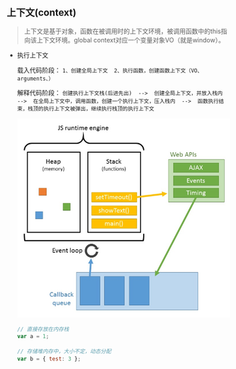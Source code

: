 ## 上下文(context)

> 上下文是基于对象，函数在被调用时的上下文环境，被调用函数中的this指向该上下文环境。global context对应一个变量对象VO（就是window）。

* 执行上下文

  载入代码阶段： `1、创建全局上下文  2、执行函数，创建函数上下文（VO、arguments、）`

  解释代码阶段： `创建执行上下文栈(后进先出)  -->  创建全局上下文，并放入栈内  -->  在全局上下文中，调用函数，创建一个执行上下文，压入栈内  -->  函数执行结束，栈顶的执行上下文被弹出，继续执行栈顶的执行上下文`

  ![执行栈](../images/heapStack.jpg)

  ```js
  // 直接存放在内存栈
  var a = 1;

  // 存储堆内存中，大小不定，动态分配
  var b = { test: 3 };
  ```


